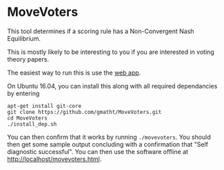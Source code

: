 # MoveVoters
This tool determines if a scoring rule has a Non-Convergent Nash Equilibrium.

This is mostly likely to be interesting to you if you are interested in voting theory papers.

The easiest way to run this is use the [web app](http://www.dansted.org/movevoters.html). 

On Ubuntu 16.04, you can install this along with all required dependancies by entering

    apt-get install git-core
    git clone https://github.com/gmatht/MoveVoters.git
    cd MoveVoters
    ./install_dep.sh

You can then confirm that it works by running `./movevoters`. You should then get some sample output concluding with a confirmation that "Self diagnostic successful". You can then use the software offline at [http://localhost/movevoters.html](http://localhost/movevoters.html).
